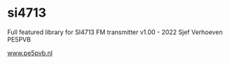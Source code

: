 # si4713 

Full featured library for SI4713 FM transmitter
 v1.00 - 2022 Sjef Verhoeven PE5PVB
   
 www.pe5pvb.nl
